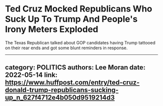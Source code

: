 # Ted Cruz Mocked Republicans Who Suck Up To Trump And People's Irony Meters Exploded

The Texas Republican talked about GOP candidates having Trump tattooed on their rear ends and got some blunt reminders in response.

---
category: POLITICS
authors: Lee Moran
date: 2022-05-14
link: https://www.huffpost.com/entry/ted-cruz-donald-trump-republicans-sucking-up_n_627f4712e4b050d9519214d3
---
